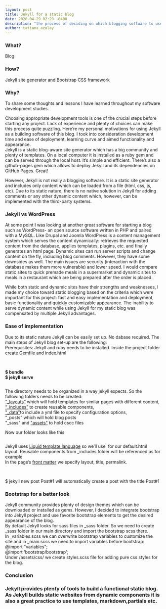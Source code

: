 ```yaml
---
layout: post
title: Jekyll for a static blog
date: 2020-04-29 02:29 -0400
description: "the process of deciding on which blogging software to use, how to set it up and design with Bootstrap"
author: tatiana_azulay
---
```

<h3>What?</h3> 
Blog

<h3>How?</h3> Jekyll site generator and Bootstrap CSS framework
<h3>Why?</h3> To share some thoughts and lessons I have learned throughout my software development studies.<br>
<p>Choosing appropriate development tools is one of the crucial steps before starting any project. Lack of experience and plenty of choices can make this process quite puzzling. Here’re my personal motivations for using Jekyll as a building software of this blog. I took into consideration development time and ease of deployment, learning curve and aimed functionality and appearance.<br>
Jekyll is a static blog-aware site generator which has a big community and plenty of templates.  On a local computer it is installed as a ruby gem and can be served through the local host. It’s simple and efficient. There’s also a github-pages gem which allows to deploy Jekyll and its dependencies on GitHub Pages. Great!</p>
<p>However, Jekyll is not really a blogging software. It is a static site generator and includes only content which can be loaded from a file (html, css, js, etc). Due to its static nature, there is no native solution in Jekyll for adding comments or any other dynamic content which, however, can be implemented with the third-party systems.</p>
<h3>Jekyll vs WordPress </h3>
<p>At some point I was looking at another great software for starting a blog such as WordPress- an open source software written in PHP and paired with a MySQL. Like Drupal and Joomla WordPress is a content management system which serves the content dynamically: retrieves the requested content from the database, applies templates, plugins, etc. and finally generates an html page. Dynamic sites can run server scripts and change content on the fly, including blog comments. However, they have some downsides as well. The main issues are security (interaction with the database makes them more vulnerable) and lower speed. I would compare static sites to quick premade meals in a supermarket and dynamic sites to meals in a restaurant which are being prepared after the order is placed.</p>
<p>While both static and dynamic sites have their strengths and weaknesses, I made my choice toward static blogging based on the criteria which were important for this project: fast and easy implementation and deployment, basic functionality and quickly customizable appearance.
The inability to serve dynamic content while using Jekyll for my static blog was compensated by multiple Jekyll advantages.
</p>
<h3>Ease of implementation </h3>
<p>Due to its static nature Jekyll can be easily set up. No dabase required. 
The main steps of Jekyll blog set-up are the following:<br>
Prerequisites: Jekyll and ruby needs to be installed.
Inside the project folder create Gemfile and index.html</p>
<img src="{{'/images/1.png' | prepend: site.baseurl}}" alt="" class="img-thumbnail mw-50" alt="Responsive image"/>
<img src="{{'/images/2.png'| prepend: site.baseurl}}" alt="" class="img-thumbnail mw-50" alt="Responsive image"/>
<p><strong>$ bundle<br>
$ jekyll serve</strong></p>
<img src="{{'/images/3.png'| prepend: site.baseurl}}" alt="" class="img-fluid" alt="Responsive image"/>

<p>The directory needs to be organized in a way jekyll expects.
So the following folders needs to be created:<br>
<a href="https://jekyllrb.com/docs/layouts/" target="_blank">“_layouts”</a> which will hold templates for similar pages with different content,<br>
<a href="https://jekyllrb.com/docs/includes/" target="_blank">“_includes”</a> to create reusable components,<br>
<a href="https://jekyllrb.com/docs/datafiles/" target="_blank">"_data”</a>to include a yml file to specify configuration options,<br>
“_posts” which will hold blog posts<br>
"_sass" and <a href="https://jekyllrb.com/docs/assets/" target="_blank">"assets"</a> to hold cscc files </p>
<p>Now our folder looks like this</p>
<img src="{{'/images/4.png'| prepend: site.baseurl}}" alt="" class="img-fluid" alt="Responsive image"/>
<p>Jekyll uses <a href="https://shopify.github.io/liquid/" target="_blank">Liquid template language</a> so we’ll use 
<img src="{{'/images/11.png'| prepend: site.baseurl}}" alt="" class="img-fluid" alt="Responsive image"/>
for our default.html layout.
Reusable components from _includes folder will be referenced as for example
<img src="{{'/images/22.png'| prepend: site.baseurl}}" alt="" class="img-fluid" alt="Responsive image"/>
<br>
In the page’s <a href="https://jekyllrb.com/docs/front-matter/" target="_blank">front matter</a> we specify layout, title, permalink.</p><br>
<img src="{{'/images/55.png'| prepend: site.baseurl}}" alt="" class="img-fluid" alt="Responsive image"/>

<p>$ jekyll new post Post#1 
will automatically create a post with the title Post#1</p>

<h3>Bootstrap for a better look</h3>
<p>Jekyll community provides plenty of design themes which can be downloaded or installed as gems. However, I decided to integrate bootstrap into Jekyll project and use favorite bootstrap elements to get the desired appearance of the blog.<br>
By default Jekyll looks for sass files in _sass folder. So we need to create  _sass folder in our main directory and import the bootstrap scss there. <br>
In _variables.scss we can overwrite bootstrap variables to customize the site and in _main.scss we need to import variables before bootstrap:<br>
@import "variables";<br>
@import 'bootstrap/bootstrap';<br>
Under /assets/css/  we create styles.scss file for adding pure css styles for the blog.</p>


<h3>Conclusion<h3>
Jekyll provides plenty of tools to build a functional static blog. 
As Jekyll builds static websites from dynamic components it is also a great practice to use templates, 
markdown,partials etc.
 
